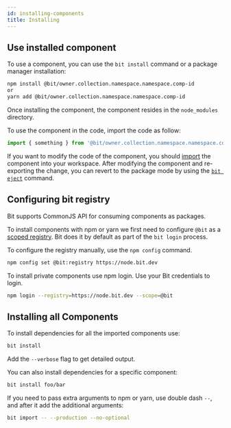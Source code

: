 ```yaml
---
id: installing-components
title: Installing
---
```


## Use installed component

To use a component, you can use the `bit install`  command or a package manager installation: 

```bash
npm install @bit/owner.collection.namespace.namespace.comp-id
or
yarn add @bit/owner.collection.namespace.namespace.comp-id
```

Once installing the component, the component resides in the  `node_modules` directory.  

To use the component in the code, import the code as follow:  

```js
import { something } from '@bit/owner.collection.namespace.namespace.comp-id';
```

If you want to modify the code of the component, you should [import](/docs/modifying-sourced-components) the component into your workspace. After modifying the component and re-exporting the change, you can revert to the package mode by using the [`bit eject`](/docs/apis/cli-all#eject) command.  

## Configuring bit registry

Bit supports CommonJS API for consuming components as packages.

To install components with npm or yarn we first need to configure `@bit` as a [scoped registry](https://docs.npmjs.com/misc/scope#associating-a-scope-with-a-registry). Bit does it by default as part of the `bit login` process.

To configure the registry manually, use the `npm config` command.

```bash
npm config set @bit:registry https://node.bit.dev
```

To install private components use npm login. Use your Bit credentials to login.

```bash
npm login --registry=https://node.bit.dev --scope=@bit
```

## Installing all Components

To install dependencies for all the imported components use:

```bash
bit install
```

Add the `--verbose` flag to get detailed output.  

You can also install dependencies for a specific component:

```bash
bit install foo/bar
```

If you need to pass extra arguments to npm or yarn, use double dash `--`, and after it add the additional arguments:  

```bash
bit import -- --production --no-optional
```
